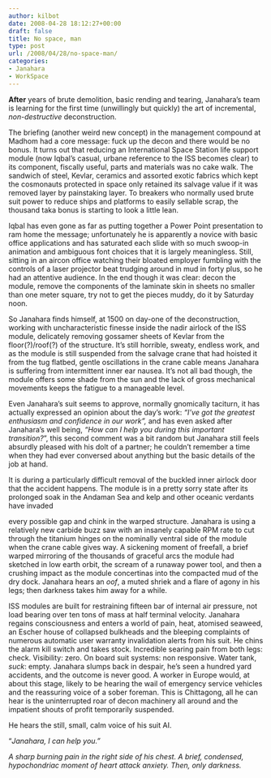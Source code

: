```yaml
---
author: kilbot
date: 2008-04-28 18:12:27+00:00
draft: false
title: No space, man
type: post
url: /2008/04/28/no-space-man/
categories:
- Janahara
- WorkSpace
---
```


**After** years of brute demolition, basic rending and tearing, Janahara’s team is learning for the first time (unwillingly but quickly) the art of incremental, _non-destructive_ deconstruction.

The briefing (another weird new concept) in the management compound at Madhom had a core message: fuck up the decon and there would be no bonus. It turns out that reducing an International Space Station life support module (now Iqbal’s casual, urbane reference to the ISS becomes clear) to its component, fiscally useful, parts and materials was no cake walk. The sandwich of steel, Kevlar, ceramics and assorted exotic fabrics which kept the cosmonauts protected in space only retained its salvage value if it was removed layer by painstaking layer. To breakers who normally used brute suit power to reduce ships and platforms to easily sellable scrap, the thousand taka bonus is starting to look a little lean.  

Iqbal has even gone as far as putting together a Power Point presentation to ram home the message; unfortunately he is apparently a novice with basic office applications and has saturated each slide with so much swoop-in animation and ambiguous font choices that it is largely meaningless. Still, sitting in an aircon office watching their bloated employer fumbling with the controls of a laser projector beat trudging around in mud in forty plus, so he had an attentive audience. In the end though it was clear: decon the module, remove the components of the laminate skin in sheets no smaller than one meter square, try not to get the pieces muddy, do it by Saturday noon.  

So Janahara finds himself, at 1500 on day-one of the deconstruction, working with uncharacteristic finesse inside the nadir airlock of the ISS module, delicately removing gossamer sheets of Kevlar from the floor(?)/roof(?) of the structure. It’s still horrible, sweaty, endless work, and as the module is still suspended from the salvage crane that had hoisted it from the tug flatbed, gentle oscillations in the crane cable means Janahara is suffering from intermittent inner ear nausea. It’s not all bad though, the module offers some shade from the sun and the lack of gross mechanical movements keeps the fatigue to a manageable level.  

Even Janahara’s suit seems to approve, normally gnomically taciturn, it has actually expressed an opinion about the day’s work: _“I’ve got the greatest enthusiasm and confidence in our work”,_ and has even asked after Janahara’s well being, _“How can I help you during this important transition?_”, this second comment was a bit random but Janahara still feels absurdly pleased with his dolt of a partner; he couldn’t remember a time when they had ever conversed about anything but the basic details of the job at hand. 

It is during a particularly difficult removal of the buckled inner airlock door that the accident happens. The module is in a pretty sorry state after its prolonged soak in the Andaman Sea and kelp and other oceanic verdants have invaded

every possible gap and chink in the warped structure. Janahara is using a relatively new carbide buzz saw with an insanely capable RPM rate to cut through the titanium hinges on the nominally ventral side of the module when the crane cable gives way. A sickening moment of freefall, a brief warped mirroring of the thousands of graceful arcs the module had sketched in low earth orbit, the scream of a runaway power tool, and then a crushing impact as the module concertinas into the compacted mud of the dry dock. Janahara hears an _oof_, a muted shriek and a flare of agony in his legs; then darkness takes him away for a while. 

ISS modules are built for restraining fifteen bar of internal air pressure, not load bearing over ten tons of mass at half terminal velocity. Janahara regains consciousness and enters a world of pain, heat, atomised seaweed, an Escher house of collapsed bulkheads and the bleeping complaints of numerous automatic user warranty invalidation alerts from his suit. He chins the alarm kill switch and takes stock. Incredible searing pain from both legs: check. Visibility: zero. On board suit systems: non responsive. Water tank, *suck*: empty. Janahara slumps back in despair, he’s seen a hundred yard accidents, and the outcome is never good. A worker in Europe would, at about this stage, likely to be hearing the wail of emergency service vehicles and the reassuring voice of a sober foreman. This is Chittagong, all he can hear is the uninterrupted roar of decon machinery all around and the impatient shouts of profit temporarily suspended.

He hears the still, small, calm voice of his suit AI. 

“_Janahara, I can help you.”_

_A sharp burning pain in the right side of his chest. A brief, condensed, hypochondriac moment of heart attack anxiety. Then, only darkness._

